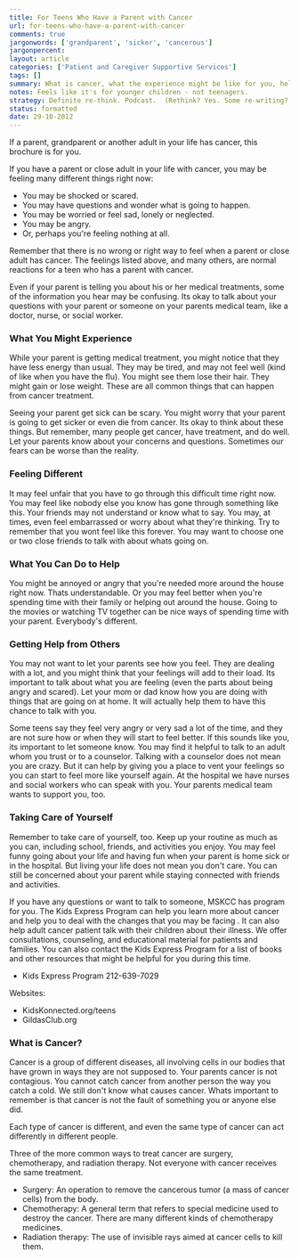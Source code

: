 ```yaml
---
title: For Teens Who Have a Parent with Cancer
url: for-teens-who-have-a-parent-with-cancer
comments: true
jargonwords: ['grandparent', 'sicker', 'cancerous']
jargonpercent:
layout: article
categories: ['Patient and Caregiver Supportive Services']
tags: []
summary: What is cancer, what the experience might be like for you, help you can get. 
notes: Feels like it's for younger children - not teenagers. 
strategy: Definite re-think. Podcast.  (Rethink? Yes. Some re-writing? Yes. Graphics or diagrams? No. Photography? No. Podcast or audio? Yes. Video? No)
status: formatted 
date: 29-10-2012
---
```

If a parent, grandparent or another adult in your life has cancer, this brochure is for you.

If you have a parent or close adult in your life with cancer, you may be feeling many different things right now:

* You may be shocked or scared.
* You may have questions and wonder what is going to happen.
* You may be worried or feel sad, lonely or neglected. 
* You may be angry.
* Or, perhaps you're feeling nothing at all.

Remember that there is no wrong or right way to feel when a parent or close adult has cancer.  The feelings listed above, and many others, are normal reactions for a teen who has a parent with cancer.

Even if your parent is telling you about his or her medical treatments, some of the information you hear may be confusing. Its okay to talk about your questions with your parent or someone on your parents medical team, like a doctor, nurse, or social worker.

### What You Might Experience
While your parent is getting medical treatment, you might notice that they have less energy than usual. They may be tired, and may not feel well (kind of like when you have the flu). You might see them lose their hair. They might gain or lose weight. These are all common things that can happen from cancer treatment.

Seeing your parent get sick can be scary. You might worry that your parent is going to get sicker or even die from cancer. Its okay to think about these things. But remember, many people get cancer, have treatment, and do well. Let your parents know about your concerns and questions. Sometimes our fears can be worse than the reality.

### Feeling Different
It may feel unfair that you have to go through this difficult time right now. You may feel like nobody else you know has gone through something like this. Your friends may not understand or know what to say. You may, at times, even feel embarrassed or worry about what they're thinking. Try to remember that you wont feel like this forever. You may want to choose one or two close friends to talk with about whats going on. 

### What You Can Do to Help
You might be annoyed or angry that you're needed more around the house right now. Thats understandable. Or you may feel better when you're spending time with their family or helping out around the house. Going to the movies or watching TV together can be nice ways of spending time with your parent. Everybody's different.

### Getting Help from Others
You may not want to let your parents see how you feel. They are dealing with a lot, and you might think that your feelings will add to their load. Its important to talk about what you are feeling (even the parts about being angry and scared). Let your mom or dad know how you are doing with things that are going on at home. It will actually help them to have this chance to talk with you.

Some teens say they feel very angry or very sad a lot of the time, and they are not sure how or when they will start to feel better. If this sounds like you, its important to let someone know. You may find it helpful to talk to an adult whom you trust or to a counselor. Talking with a counselor does not mean you are crazy. But it can help by giving you a place to vent your feelings so you can start to feel more like yourself again.
At the hospital we have nurses and social workers who can speak with you. Your parents medical team wants to support you, too.

### Taking Care of Yourself
Remember to take care of yourself, too. Keep up your routine as much as you can, including school, friends, and activities you enjoy. You may feel funny going about your life and having fun when your parent is home sick or in the hospital. But living your life does not mean you don't care. You can still be concerned about your parent while staying connected with friends and activities. 

If you have any questions or want to talk to someone, MSKCC has program for you. The Kids Express Program can help you learn more about cancer and help you to deal with the changes that you may be facing . It can also help adult cancer patient talk with their children about their illness. We offer consultations, counseling, and educational material for patients and families. You can also contact the Kids Express Program for a list of books and other resources that might be helpful for you during this time.

* Kids Express Program 212-639-7029

Websites:

* KidsKonnected.org/teens
* GildasClub.org

### What is Cancer?
Cancer is a group of different diseases, all involving cells in our bodies that have grown in ways they are not supposed to.
Your parents cancer is not contagious. You cannot catch cancer from another person the way you catch a cold.
We still don't know what causes cancer. Whats important to remember is that cancer is not the fault of something you or anyone else did.

Each type of cancer is different, and even the same type of cancer can act differently in different people.

Three of the more common ways to treat cancer are surgery, chemotherapy, and radiation therapy. Not everyone with cancer receives the same treatment. 

* Surgery: An operation to remove the cancerous tumor (a mass of cancer cells) from the body.
* Chemotherapy: A general term that refers to special medicine used to destroy the cancer. There are many different kinds of chemotherapy medicines.
* Radiation therapy: The use of invisible rays aimed at cancer cells to kill them.


